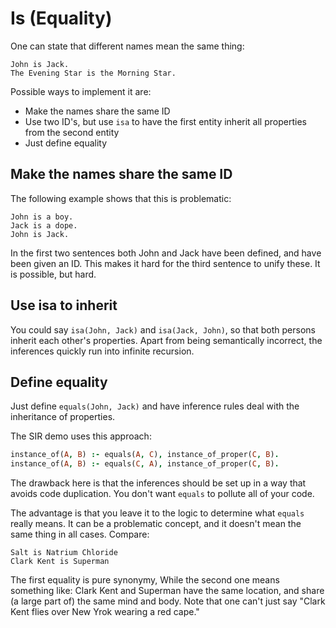 # Is (Equality)

One can state that different names mean the same thing:

    John is Jack.
    The Evening Star is the Morning Star.

Possible ways to implement it are:

* Make the names share the same ID
* Use two ID's, but use `isa` to have the first entity inherit all properties from the second entity
* Just define equality

## Make the names share the same ID

The following example shows that this is problematic:

    John is a boy.
    Jack is a dope.
    John is Jack.

In the first two sentences both John and Jack have been defined, and have been given an ID. This makes it hard for the third sentence to unify these. It is possible, but hard.

## Use isa to inherit

You could say `isa(John, Jack)` and `isa(Jack, John)`, so that both persons inherit each other's properties. Apart from being semantically incorrect, the inferences quickly run into infinite recursion.

## Define equality

Just define `equals(John, Jack)` and have inference rules deal with the inheritance of properties.

The SIR demo uses this approach:

~~~prolog
instance_of(A, B) :- equals(A, C), instance_of_proper(C, B).
instance_of(A, B) :- equals(C, A), instance_of_proper(C, B).
~~~

The drawback here is that the inferences should be set up in a way that avoids code duplication. You don't want `equals` to pollute all of your code.

The advantage is that you leave it to the logic to determine what `equals` really means. It can be a problematic concept, and it doesn't mean the same thing in all cases. Compare:

    Salt is Natrium Chloride
    Clark Kent is Superman

The first equality is pure synonymy, While the second one means something like: Clark Kent and Superman have the same location, and share (a large part of) the same mind and body. Note that one can't just say "Clark Kent flies over New Yrok wearing a red cape."

